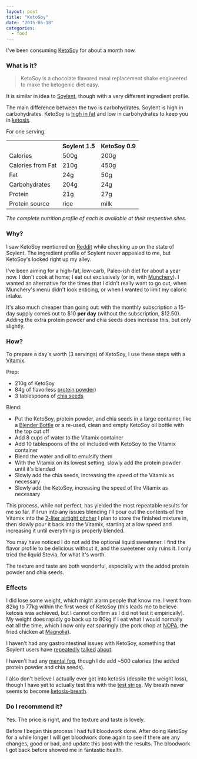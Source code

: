 ```yaml
---
layout: post
title: "KetoSoy"
date: "2015-05-18"
categories:
  - food
---
```


I've been consuming [KetoSoy](http://www.ketosoy.com) for about a month now.

<!--more-->

### What is it?

> KetoSoy is a chocolate flavored meal replacement shake engineered to make the ketogenic diet easy.

It is similar in idea to [Soylent](https://www.soylent.com), though with a very different ingredient profile.

The main difference between the two is carbohydrates. Soylent is high in carbohydrates. KetoSoy is [high in fat](http://www.nytimes.com/2014/09/02/health/low-carb-vs-low-fat-diet.html) and low in carbohydrates to keep you in [ketosis](https://en.wikipedia.org/wiki/Ketosis).

For one serving:

<table>
  <th></th>
  <th>Soylent 1.5</th>
  <th>KetoSoy 0.9</th>
  <tr>
    <td>Calories</td>
    <td>500g</td>
    <td>200g</td>
  </tr>
  <tr>
    <td>Calories from Fat</td>
    <td>210g</td>
    <td>450g</td>
  </tr>
  <tr>
    <td>Fat</td>
    <td>24g</td>
    <td>50g</td>
  </tr>
  <tr>
    <td>Carbohydrates</td>
    <td>204g</td>
    <td>24g</td>
  </tr>
  <tr>
    <td>Protein</td>
    <td>21g</td>
    <td>27g</td>
  </tr>
  <tr>
    <td>Protein source</td>
    <td>rice</td>
    <td>milk</td>
  </tr>
</table>

*The complete nutrition profile of each is available at their respective sites.*

### Why?

I saw KetoSoy mentioned on [Reddit](http://www.reddit.com/r/soylent/comments/2o02kx/as_promised_ketosoy_the_ketogenic_soylent_is_now/) while checking up on the state of Soylent. The ingredient profile of Soylent never appealed to me, but KetoSoy's looked right up my alley.

I've been aiming for a high-fat, low-carb, Paleo-ish diet for about a year now. I don't cook at home; I eat out exclusively (or in, with [Munchery](https://munchery.com)). I wanted an alternative for the times that I didn't really want to go out, when Munchery's menu didn't look enticing, or when I wanted to limit my caloric intake.

It's also much cheaper than going out: with the monthly subscription a 15-day supply comes out to $10 **per day** (without the subscription, $12.50). Adding the extra protein powder and chia seeds does increase this, but only slightly.

### How?

To prepare a day's worth (3 servings) of KetoSoy, I use these steps with a [Vitamix](http://amzn.com/B00LBFUKIA).

Prep:

* 210g of KetoSoy
* 84g of flavorless [protein powder](http://amzn.com/B0015AQL1Q))
* 3 tablespoons of [chia seeds](http://amzn.com/B00H889MGK)

Blend:

* Put the KetoSoy, protein powder, and chia seeds in a large container, like a [Blender Bottle](http://amzn.com/B00MVMCUK8) or a re-used, clean and empty KetoSoy oil bottle with the top cut off
* Add 8 cups of water to the Vitamix container
* Add 10 tablespoons of the oil included with KetoSoy to the Vitamix container
* Blend the water and oil to emulsify them
* With the Vitamix on its lowest setting, slowly add the protein powder until it's blended
* Slowly add the chia seeds, increasing the speed of the Vitamix as necessary
* Slowly add the KetoSoy, increasing the speed of the Vitamix as necessary

This process, while not perfect, has yielded the most repeatable results for me so far. If I run into any issues blending I'll pour out the contents of the Vitamix into the [2-liter airtight pitcher](http://amzn.com/B00DCYNP2G) I plan to store the finished mixture in, then slowly pour it back into the Vitamix, starting at a low speed and increasing it until everything is properly blended.

You may have noticed I do not add the optional liquid sweetener. I find the flavor profile to be delicious without it, and the sweetener only ruins it. I only tried the liquid Stevia, for what it's worth.

The texture and taste are both wonderful, especially with the added protein powder and chia seeds.


### Effects

I did lose some weight, which might alarm people that know me. I went from 82kg to 77kg within the first week of KetoSoy (this leads me to believe ketosis was achieved, but I cannot confirm as I did not test it empirically). My weight does rapidly go back up to 80kg if I eat what I would normally eat all the time, which I now only eat sparingly (the pork chop at [NOPA](http://nopasf.com), the fried chicken at [Magnolia](http://magnoliapub.com/)).

I haven't had any gastrointestinal issues with KetoSoy, something that Soylent users have [repeatedly](http://www.reddit.com/r/soylent/comments/32t042/lpt_drink_slowly_to_avoid_bloatinggas/) [talked](http://www.reddit.com/r/soylent/comments/2qaw3o/has_anyone_else_gotten_way_less_gas_with_soylent/) [about](http://www.reddit.com/r/soylent/comments/2cwxwq/day_7_official_soylent_still_having_gas/). 

I haven't had any [mental fog](http://www.reddit.com/r/soylent/comments/2uuqac/a_little_over_a_week_in_on_ketosoy/), though I do add ~500 calories (the added protein powder and chia seeds).

I also don't believe I actually ever get into ketosis (despite the weight loss), though I have yet to actually test this with the [test strips](http://amzn.com/B001DCV9S6). My breath never seems to become [ketosis-breath](http://www.webmd.com/oral-health/features/low-carb-diets-can-cause-bad-breath).


### Do I recommend it?

Yes. The price is right, and the texture and taste is lovely.

Before I began this process I had full bloodwork done. After doing KetoSoy for a while longer I will get bloodwork done again to see if there are any changes, good or bad, and update this post with the results. The bloodwork I got back before showed me in fantastic health.
